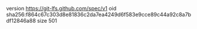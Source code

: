 version https://git-lfs.github.com/spec/v1
oid sha256:f864c67c303d8e81836c2da7ea4249d6f583e9cce89c44a92c8a7bdf12846a88
size 501
